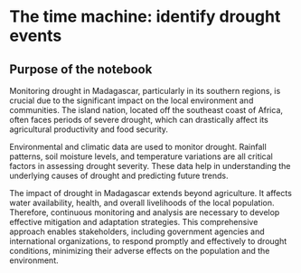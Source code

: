 # The time machine: identify drought events


## Purpose of the notebook
Monitoring drought in Madagascar, particularly in its southern regions, is crucial due to the significant impact on the local environment and communities. The island nation, located off the southeast coast of Africa, often faces periods of severe drought, which can drastically affect its agricultural productivity and food security.

Environmental and climatic data are used to monitor drought. Rainfall patterns, soil moisture levels, and temperature variations are all critical factors in assessing drought severity. These data help in understanding the underlying causes of drought and predicting future trends.

The impact of drought in Madagascar extends beyond agriculture. It affects water availability, health, and overall livelihoods of the local population. Therefore, continuous monitoring and analysis are necessary to develop effective mitigation and adaptation strategies. This comprehensive approach enables stakeholders, including government agencies and international organizations, to respond promptly and effectively to drought conditions, minimizing their adverse effects on the population and the environment.